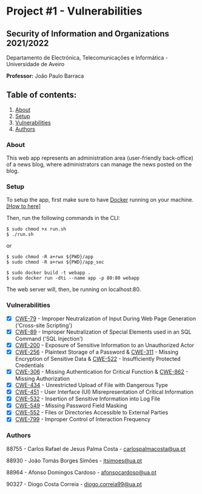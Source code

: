# Project \#1 - Vulnerabilities

## Security of Information and Organizations 2021/2022

Departamento de Electrónica, Telecomunicações e Informática - Universidade de Aveiro

**Professor:** João Paulo Barraca

## Table of contents:
1. [About](#about)
2. [Setup](#setup)
3. [Vulnerabilities](#vulnerabilities)
4. [Authors](#authors)

### About

This web app represents an administration area (user-friendly back-office) of a news blog, where administrators can manage the news posted on the blog.

### Setup

To setup the app, first make sure to have [Docker](https://www.docker.com/) running on your machine. [[How to here]](https://www.digitalocean.com/community/tutorials/how-to-install-and-use-docker-on-ubuntu-18-04)

Then, run the following commands in the CLI:
```
$ sudo chmod +x run.sh
$ ./run.sh
```
or
```
$ sudo chmod -R a+rwx ${PWD}/app
$ sudo chmod -R a+rwx ${PWD}/app_sec

$ sudo docker build -t webapp .
$ sudo docker run -dti --name app -p 80:80 webapp
```
The web server will, then, be running on localhost:80.

### Vulnerabilities

- [x] [CWE-79](https://cwe.mitre.org/data/definitions/79.html) - Improper Neutralization of Input During Web Page Generation ('Cross-site Scripting')
- [x] [CWE-89](https://cwe.mitre.org/data/definitions/89.html) - Improper Neutralization of Special Elements used in an SQL Command ('SQL Injection')
- [x] [CWE-200](https://cwe.mitre.org/data/definitions/200.html) - Exposure of Sensitive Information to an Unauthorized Actor
- [x] [CWE-256](https://cwe.mitre.org/data/definitions/256.html) - Plaintext Storage of a Password & [CWE-311](https://cwe.mitre.org/data/definitions/311.html) - Missing Encryption of Sensitive Data & [CWE-522](https://cwe.mitre.org/data/definitions/522.html) - Insufficiently Protected Credentials
- [x] [CWE-306](https://cwe.mitre.org/data/definitions/306.html) - Missing Authentication for Critical Function & [CWE-862](https://cwe.mitre.org/data/definitions/862.html) - Missing Authorization
- [x] [CWE-434](https://cwe.mitre.org/data/definitions/434.html) - Unrestricted Upload of File with Dangerous Type
- [x] [CWE-451](https://cwe.mitre.org/data/definitions/451.html) - User Interface (UI) Misrepresentation of Critical Information
- [x] [CWE-532](https://cwe.mitre.org/data/definitions/532.html) - Insertion of Sensitive Information into Log File
- [x] [CWE-549](https://cwe.mitre.org/data/definitions/549.html) - Missing Password Field Masking
- [x] [CWE-552](https://cwe.mitre.org/data/definitions/552.html) - Files or Directories Accessible to External Parties
- [x] [CWE-799](https://cwe.mitre.org/data/definitions/799.html) - Improper Control of Interaction Frequency

### Authors

88755 - Carlos Rafael de Jesus Palma Costa - carlospalmacosta@ua.pt

88930 - João Tomás Borges Simões - jtsimoes@ua.pt

88964 - Afonso Domingos Cardoso - afonsocardoso@ua.pt

90327 - Diogo Costa Correia - diogo.correia99@ua.pt
